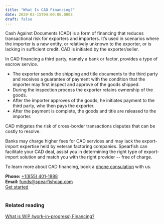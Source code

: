 ```yaml
---
title: "What Is CAD Financing?"
date: 2020-03-15T04:00:00.000Z
draft: false
---
```


Cash Against Documents (CAD) is a form of financing that reduces transactional risk for exporters and importers. It’s used in scenarios where the importer is a new entity, or relatively unknown to the exporter, or is lacking in sufficient credit. CAD is initiated by the exporter/seller. 

In CAD financing a third party, namely a bank or factor, provides a type of escrow service. 

* The exporter sends the shipping and title documents to the third party and receives a guarantee of payment with the condition that the importer may first inspect and approve of the goods shipped.
* During the inspection process the exporter retains ownership of the goods. 
* After the importer approves of the goods, he initiates payment to the third party, who then pays the exporter.
* After the payment is complete, the goods and title are released to the importer.

CAD mitigates the risk of cross-border transactions disputes that can be costly to resolve. 

Banks may charge higher fees for CAD services and may lack the export-import expertise held by veteran factoring companies. Spearfish can facilitate your CAD deal, assist you in determining the right type of export-import solution and match you with the right provider -- free of charge.

To learn more about CAD financing, book a <a href="https://calendly.com/spearfish/consultation?month=2020-06" target="blank">phone consulation</a> with us.

<div class="call">
  <div class="call-box-top">
    <div class="call-phone"><strong>Phone: </strong> <a href="tel:855-401-1888">&#43;1(855) 401-1888</a> </div>
    <div class="call-email"><strong>Email: </strong>
      <a href="mailto:funds@spearfishcap.com">
        funds@spearfishcap.com
      </a>
    </div>
  </div>
  <div class="call-box-bottom">
    <a href="https://calendly.com/spearfish/consultation" target="blank" class="btn">Get started</a>
  </div>
</div>

<br/>

### Related reading
<p></p>
<p><a href="/blog/wip-financing/">What is WIP (work-in-progress) Financing?</a></p>
